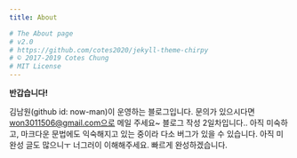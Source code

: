 ```yaml
---
title: About

# The About page
# v2.0
# https://github.com/cotes2020/jekyll-theme-chirpy
# © 2017-2019 Cotes Chung
# MIT License
---
```


**반갑습니다!**

김남원(github id: now-man)이 운영하는 블로그입니다.
문의가 있으시다면 won3011506@gmail.com으로 메일 주세요~
블로그 작성 2일차입니다.. 아직 미숙하고, 마크다운 문법에도 익숙해지고 있는 중이라 다소 버그가 있을 수 있습니다.
아직 미완성 글도 많으니ㅜ 너그러이 이해해주세요. 빠르게 완성하겠습니다.